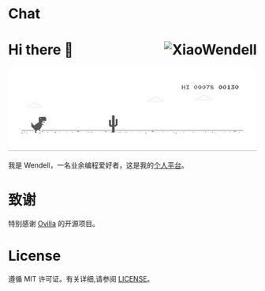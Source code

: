 # Chat
# Hi there 👋  <img align="right" src="https://profile-counter.glitch.me/XiaoWendell/count.svg" alt="XiaoWendell" />

![dino](https://raw.githubusercontent.com/XiaoWendell/MyProject/master/images/GIF/dino.gif "dino")

我是 Wendell，一名业余编程爱好者，这是我的[个人平台](https://XiaoWendell.github.io/)。

# 致谢

特别感谢 [Ovilia](https://github.com/Ovilia) 的开源项目。

# License

遵循 MIT 许可证。有关详细,请参阅 [LICENSE](https://github.com/XiaoWendell/XiaoWendell.github.io/blob/master/LICENSE)。